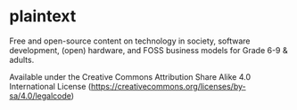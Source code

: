 # plaintext
Free and open-source content on technology in society, software development, (open) hardware, and FOSS business models for Grade 6-9 &amp; adults.

Available under the Creative Commons Attribution Share Alike 4.0 International License (https://creativecommons.org/licenses/by-sa/4.0/legalcode)
